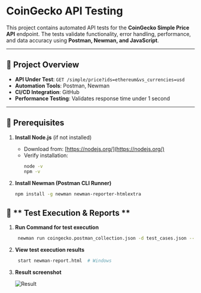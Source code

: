 # CoinGecko API Testing  

This project contains automated API tests for the **CoinGecko Simple Price API** endpoint. The tests validate functionality, error handling, performance, and data accuracy using **Postman, Newman, and JavaScript**.

---

## 🚀 **Project Overview**  

- **API Under Test**: `GET /simple/price?ids=ethereum&vs_currencies=usd`  
- **Automation Tools**: Postman, Newman  
- **CI/CD Integration**: GitHub 
- **Performance Testing**: Validates response time under 1 second  

---

## 📌 **Prerequisites**  

1. **Install Node.js** (if not installed)  
   - Download from: [https://nodejs.org/](https://nodejs.org/)  
   - Verify installation:  
     ```sh
     node -v
     npm -v
     ```
   
2. **Install Newman (Postman CLI Runner)**  
   ```sh
   npm install -g newman newman-reporter-htmlextra


## 📌 ** Test Execution & Reports **

1. **Run Command for test execution**  
   ```sh
    newman run coingecko.postman_collection.json -d test_cases.json --reporters cli -r htmlextra --reporter-htmlextra-export newman-report.html

   
2. **View test execution results**  
   ```sh
    start newman-report.html  # Windows
   

3. **Result screenshot**


   ![Result](result.png)